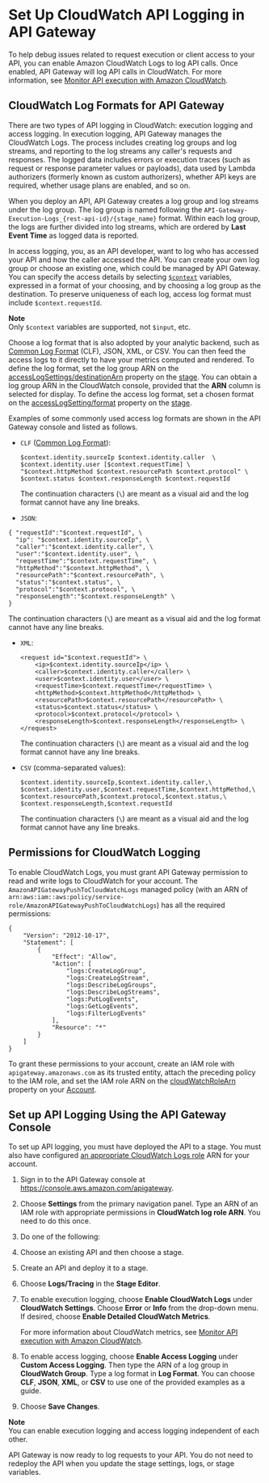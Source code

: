 # Set Up CloudWatch API Logging in API Gateway<a name="set-up-logging"></a>

 To help debug issues related to request execution or client access to your API, you can enable Amazon CloudWatch Logs to log API calls\. Once enabled, API Gateway will log API calls in CloudWatch\. For more information, see [Monitor API execution with Amazon CloudWatch](monitoring-cloudwatch.md)\.

## CloudWatch Log Formats for API Gateway<a name="apigateway-cloudwatch-log-formats"></a>

 There are two types of API logging in CloudWatch: execution logging and access logging\. In execution logging, API Gateway manages the CloudWatch Logs\. The process includes creating log groups and log streams, and reporting to the log streams any caller's requests and responses\. The logged data includes errors or execution traces \(such as request or response parameter values or payloads\), data used by Lambda authorizers \(formerly known as custom authorizers\), whether API keys are required, whether usage plans are enabled, and so on\. 

When you deploy an API, API Gateway creates a log group and log streams under the log group\. The log group is named following the `API-Gateway-Execution-Logs_{rest-api-id}/{stage_name}` format\. Within each log group, the logs are further divided into log streams, which are ordered by **Last Event Time** as logged data is reported\. 

In access logging, you, as an API developer, want to log who has accessed your API and how the caller accessed the API\. You can create your own log group or choose an existing one, which could be managed by API Gateway\. You can specify the access details by selecting [`$context`](api-gateway-mapping-template-reference.md#context-variable-reference) variables, expressed in a format of your choosing, and by choosing a log group as the destination\. To preserve uniqueness of each log, access log format must include `$context.requestId`\. 

**Note**  
Only `$context` variables are supported, not `$input`, etc\.

Choose a log format that is also adopted by your analytic backend, such as [Common Log Format](https://httpd.apache.org/docs/1.3/logs.html#common) \(CLF\), JSON, XML, or CSV\. You can then feed the access logs to it directly to have your metrics computed and rendered\. To define the log format, set the log group ARN on the [accessLogSettings/destinationArn](https://docs.aws.amazon.com/apigateway/api-reference/resource/stage/#destinationArn) property on the [stage](https://docs.aws.amazon.com/apigateway/api-reference/resource/stage/)\. You can obtain a log group ARN in the CloudWatch console, provided that the **ARN** column is selected for display\. To define the access log format, set a chosen format on the [accessLogSetting/format](https://docs.aws.amazon.com/apigateway/api-reference/resource/stage/#format) property on the [stage](https://docs.aws.amazon.com/apigateway/api-reference/resource/stage/)\. 

Examples of some commonly used access log formats are shown in the API Gateway console and listed as follows\.
+ `CLF` \([Common Log Format](https://httpd.apache.org/docs/1.3/logs.html#common)\):

  ```
  $context.identity.sourceIp $context.identity.caller  \
  $context.identity.user [$context.requestTime] \
  "$context.httpMethod $context.resourcePath $context.protocol" \
  $context.status $context.responseLength $context.requestId
  ```

  The continuation characters \(`\`\) are meant as a visual aid and the log format cannot have any line breaks\.
+  `JSON`: 

  ```
  { "requestId":"$context.requestId", \
    "ip": "$context.identity.sourceIp", \
    "caller":"$context.identity.caller", \
    "user":"$context.identity.user", \
    "requestTime":"$context.requestTime", \
    "httpMethod":"$context.httpMethod", \
    "resourcePath":"$context.resourcePath", \
    "status":"$context.status", \
    "protocol":"$context.protocol", \
    "responseLength":"$context.responseLength" \
  }
  ```

  The continuation characters \(`\`\) are meant as a visual aid and the log format cannot have any line breaks\.
+ `XML`: 

  ```
  <request id="$context.requestId"> \
      <ip>$context.identity.sourceIp</ip> \
      <caller>$context.identity.caller</caller> \
      <user>$context.identity.user</user> \
      <requestTime>$context.requestTime</requestTime> \
      <httpMethod>$context.httpMethod</httpMethod> \
      <resourcePath>$context.resourcePath</resourcePath> \
      <status>$context.status</status> \
      <protocol>$context.protocol</protocol> \
      <responseLength>$context.responseLength</responseLength> \
  </request>
  ```

  The continuation characters \(`\`\) are meant as a visual aid and the log format cannot have any line breaks\.
+ `CSV` \(comma\-separated values\):

  ```
  $context.identity.sourceIp,$context.identity.caller,\
  $context.identity.user,$context.requestTime,$context.httpMethod,\
  $context.resourcePath,$context.protocol,$context.status,\
  $context.responseLength,$context.requestId
  ```

  The continuation characters \(`\`\) are meant as a visual aid and the log format cannot have any line breaks\.

## Permissions for CloudWatch Logging<a name="set-up-access-logging-permissions"></a>

To enable CloudWatch Logs, you must grant API Gateway permission to read and write logs to CloudWatch for your account\. The `AmazonAPIGatewayPushToCloudWatchLogs` managed policy \(with an ARN of `arn:aws:iam::aws:policy/service-role/AmazonAPIGatewayPushToCloudWatchLogs`\) has all the required permissions:

```
{
    "Version": "2012-10-17",
    "Statement": [
        {
            "Effect": "Allow",
            "Action": [
                "logs:CreateLogGroup",
                "logs:CreateLogStream",
                "logs:DescribeLogGroups",
                "logs:DescribeLogStreams",
                "logs:PutLogEvents",
                "logs:GetLogEvents",
                "logs:FilterLogEvents"
            ],
            "Resource": "*"
        }
    ]
}
```

To grant these permissions to your account, create an IAM role with `apigateway.amazonaws.com` as its trusted entity, attach the preceding policy to the IAM role, and set the IAM role ARN on the [cloudWatchRoleArn](https://docs.aws.amazon.com/apigateway/api-reference/resource/account/#cloudWatchRoleArn) property on your [Account](https://docs.aws.amazon.com/apigateway/api-reference/resource/account/)\.

## Set up API Logging Using the API Gateway Console<a name="set-up-access-logging-using-console"></a>

To set up API logging, you must have deployed the API to a stage\. You must also have configured [an appropriate CloudWatch Logs role](#set-up-access-logging-permissions) ARN for your account\. 

1. Sign in to the API Gateway console at [https://console\.aws\.amazon\.com/apigateway](https://console.aws.amazon.com/apigateway)\.

1. Choose **Settings** from the primary navigation panel\. Type an ARN of an IAM role with appropriate permissions in **CloudWatch log role ARN**\. You need to do this once\. 

1.  Do one of the following:

   1.  Choose an existing API and then choose a stage\.

   1.  Create an API and deploy it to a stage\.

1.  Choose **Logs/Tracing** in the **Stage Editor**\.

1. To enable execution logging, choose **Enable CloudWatch Logs** under **CloudWatch Settings**\. Choose **Error** or **Info** from the drop\-down menu\. If desired, choose **Enable Detailed CloudWatch Metrics**\.

   For more information about CloudWatch metrics, see [Monitor API execution with Amazon CloudWatch](monitoring-cloudwatch.md)\.

1. To enable access logging, choose **Enable Access Logging** under **Custom Access Logging**\. Then type the ARN of a log group in **CloudWatch Group**\. Type a log format in **Log Format**\. You can choose **CLF**, **JSON**, **XML**, or **CSV** to use one of the provided examples as a guide\.

1. Choose **Save Changes**\.

**Note**  
You can enable execution logging and access logging independent of each other\.

API Gateway is now ready to log requests to your API\. You do not need to redeploy the API when you update the stage settings, logs, or stage variables\. 